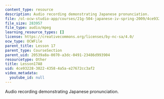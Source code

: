 ```yaml
---
content_type: resource
description: Audio recording demonstrating Japanese pronunciation.
file: /ol-ocw-studio-app/courses/21g-504-japanese-iv-spring-2009/4ce93228302243584a5ae27672cc3af2_Lesson17A8.mp3
file_size: 283957
file_type: audio/mpeg
learning_resource_types: []
license: https://creativecommons.org/licenses/by-nc-sa/4.0/
ocw_type: OCWFile
parent_title: Lesson 17
parent_type: CourseSection
parent_uid: 20539a8a-0070-a3dc-0491-23486d993904
resourcetype: Other
title: Lesson17A8
uid: 4ce93228-3022-4358-4a5a-e27672cc3af2
video_metadata:
  youtube_id: null
---
```

Audio recording demonstrating Japanese pronunciation.